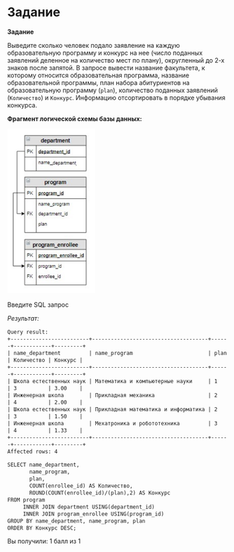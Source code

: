 # Задание

**Задание**

Выведите сколько человек подало заявление на каждую образовательную программу и конкурс на нее (число поданных заявлений деленное на количество мест по плану), округленный до 2-х знаков после запятой. В запросе вывести название факультета, к которому относится образовательная программа, название образовательной программы, план набора абитуриентов на образовательную программу (`plan`), количество поданных заявлений (`Количество`) и `Конкурс`. Информацию отсортировать в порядке убывания конкурса.

**Фрагмент логической схемы базы данных:**

<p float="left">
<img src="22.jpg" width="200" />
</p>

Введите SQL запрос

*Результат:*

```mysql
Query result:
+-------------------------+-------------------------------------+------+------------+---------+
| name_department         | name_program                        | plan | Количество | Конкурс |
+-------------------------+-------------------------------------+------+------------+---------+
| Школа естественных наук | Математика и компьютерные науки     | 1    | 3          | 3.00    |
| Инженерная школа        | Прикладная механика                 | 2    | 4          | 2.00    |
| Школа естественных наук | Прикладная математика и информатика | 2    | 3          | 1.50    |
| Инженерная школа        | Мехатроника и робототехника         | 3    | 4          | 1.33    |
+-------------------------+-------------------------------------+------+------------+---------+
Affected rows: 4
```

```mysql
SELECT name_department,
       name_program,
       plan,
       COUNT(enrollee_id) AS Количество,
       ROUND(COUNT(enrollee_id)/(plan),2) AS Конкурс
FROM program
     INNER JOIN department USING(department_id)
     INNER JOIN program_enrollee USING(program_id)
GROUP BY name_department, name_program, plan
ORDER BY Конкурс DESC;
```

Вы получили: 1 балл из 1
